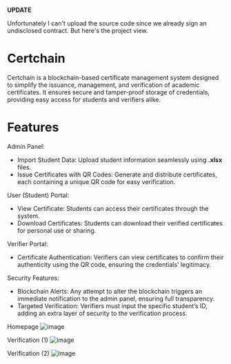 **UPDATE**

Unfortunately I can't upload the source code since we already sign an undisclosed contract.
But here's the project view.

# Certchain
Certchain is a blockchain-based certificate management system designed to simplify the issuance, management, and verification of academic certificates. It ensures secure and tamper-proof storage of credentials, providing easy access for students and verifiers alike.

# Features
Admin Panel:
- Import Student Data: Upload student information seamlessly using **.xlsx** files.
- Issue Certificates with QR Codes: Generate and distribute certificates, each containing a unique QR code for easy verification.

User (Student) Portal:
- View Certificate: Students can access their certificates through the system.
- Download Certificates: Students can download their verified certificates for personal use or sharing.

Verifier Portal:
- Certificate Authentication: Verifiers can view certificates to confirm their authenticity using the QR code, ensuring the credentials' legitimacy.

Security Features:
- Blockchain Alerts: Any attempt to alter the blockchain triggers an immediate notification to the admin panel, ensuring full transparency.
- Targeted Verification: Verifiers must input the specific student’s ID, adding an extra layer of security to the verification process.

Homepage
![image](https://github.com/user-attachments/assets/9e22e322-7f17-4e17-9c5f-27d5beac9bf9)

Verification (1)
![image](https://github.com/user-attachments/assets/c939fcd7-895d-40cc-a7d4-b175a1d36ded)

Verification (2)
![image](https://github.com/user-attachments/assets/4af191de-ea71-4ab9-a2b5-e9311145b6df)

